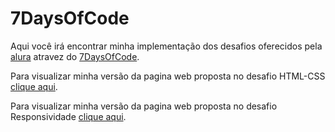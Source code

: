 # 7DaysOfCode

Aqui você irá encontrar minha implementação dos desafios oferecidos pela [alura](https://github.com/alura-cursos "alura") atravez do [7DaysOfCode](https://7daysofcode.io/ "7DaysOfCode").

Para visualizar minha versão da pagina web proposta no desafio HTML-CSS [clique aqui](https://kalebeccs-7-days-of-code.vercel.app/html-css/ "Projeto na Vercel").

Para visualizar minha versão da pagina web proposta no desafio Responsividade [clique aqui](https://kalebeccs-7-days-of-code.vercel.app/responsividade/ "Projeto na Vercel").